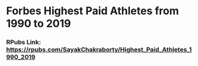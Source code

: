 # Forbes Highest Paid Athletes from 1990 to 2019

### RPubs Link: https://rpubs.com/SayakChakraborty/Highest_Paid_Athletes_1990_2019

